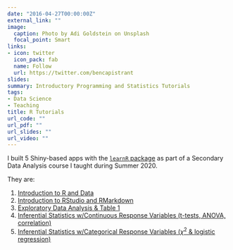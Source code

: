 ```yaml
---
date: "2016-04-27T00:00:00Z"
external_link: ""
image:
  caption: Photo by Adi Goldstein on Unsplash
  focal_point: Smart
links:
- icon: twitter
  icon_pack: fab
  name: Follow
  url: https://twitter.com/bencapistrant
slides:
summary: Introductory Programming and Statistics Tutorials
tags:
- Data Science
- Teaching
title: R Tutorials
url_code: ""
url_pdf: ""
url_slides: ""
url_video: ""
---
```


I built 5 Shiny-based apps with the [`learnR` package](https://rstudio.github.io/learnr/) as part of a Secondary Data Analysis course I taught during Summer 2020. 

They are:

1. [Introduction to R and Data](https://bcapistrant.shinyapps.io/1_Intro_to_R_and_Data/)
2. [Introduction to RStudio and RMarkdown](https://bcapistrant.shinyapps.io/2_Intro_to_RStudio_and_RMarkdown/)
3. [Exploratory Data Analysis & Table 1](https://bcapistrant.shinyapps.io/3_ExploratoryDataAnalysis_Table1/)
4. [Inferential Statistics w/Continuous Response Variables (t-tests, ANOVA, correlation)](https://bcapistrant.shinyapps.io/4_ContinuousDependentVariables/)
5. [Inferential Statistics w/Categorical Response Variables ($\chi^2$ & logistic regression)](https://bcapistrant.shinyapps.io/5_CategoricalDependentVariables/)

